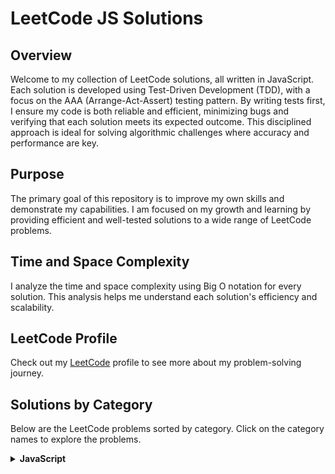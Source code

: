 # LeetCode JS Solutions

## Overview

Welcome to my collection of LeetCode solutions, all written in JavaScript. Each solution is developed using Test-Driven Development (TDD), with a focus on the AAA (Arrange-Act-Assert) testing pattern. By writing tests first, I ensure my code is both reliable and efficient, minimizing bugs and verifying that each solution meets its expected outcome. This disciplined approach is ideal for solving algorithmic challenges where accuracy and performance are key.

## Purpose

The primary goal of this repository is to improve my own skills and demonstrate my capabilities. I am focused on my growth and learning by providing efficient and well-tested solutions to a wide range of LeetCode problems.

## Time and Space Complexity

I analyze the time and space complexity using Big O notation for every solution. This analysis helps me understand each solution's efficiency and scalability.

## LeetCode Profile

Check out my [LeetCode](https://leetcode.com/u/eremeeveugene/) profile to see more about my problem-solving journey.

## Solutions by Category

Below are the LeetCode problems sorted by category. Click on the category names to explore the problems.

<details>
  <summary><strong>JavaScript</strong></summary>
  <p>
    
- [2620. Counter](https://leetcode.com/problems/counter/description/)
- [2621. Sleep](https://leetcode.com/problems/sleep/description/)
- [2623. Memoize](https://leetcode.com/problems/memoize/description/)
- [2626. Array Reduce Transformation](https://leetcode.com/problems/array-reduce-transformation/description/)
- [2629. Function Composition](https://leetcode.com/problems/function-composition/description/)
- [2634. Filter Elements from Array](https://leetcode.com/problems/filter-elements-from-array/description/)
- [2635. Apply Transform Over Each Element in Array](https://leetcode.com/problems/apply-transform-over-each-element-in-array/description/)
- [2637. Promise Time Limit](https://leetcode.com/problems/promise-time-limit/description/)
- [2665. Counter II](https://leetcode.com/problems/counter-ii/description/)
- [2666. Allow One Function Call](https://leetcode.com/problems/allow-one-function-call/description/)
- [2667. Create Hello World Function](https://leetcode.com/problems/create-hello-world-function/description/)
- [2703. Return Length of Arguments Passed](https://leetcode.com/problems/return-length-of-arguments-passed/description/)
- [2704. To Be Or Not To Be](https://leetcode.com/problems/to-be-or-not-to-be/description/)
- [2715. Timeout Cancellation](https://leetcode.com/problems/timeout-cancellation/description/)
- [2723. Add Two Promises](https://leetcode.com/problems/add-two-promises/description/)
- [2725. Interval Cancellation](https://leetcode.com/problems/interval-cancellation/description/)

  </p>
</details>
